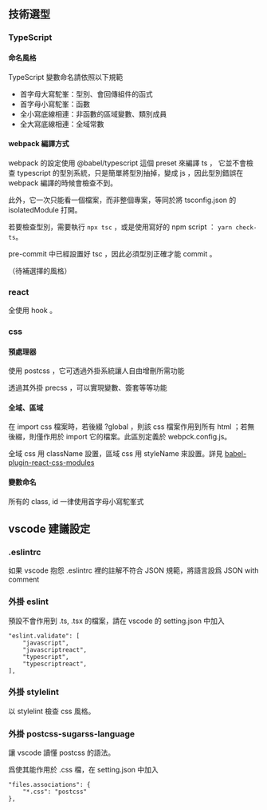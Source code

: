 ## 技術選型

### TypeScript

#### 命名風格

TypeScript 變數命名請依照以下規範

- 首字母大寫駝峯：型別、會回傳組件的函式
- 首字母小寫駝峯：函數
- 全小寫底線相連：非函數的區域變數、類別成員
- 全大寫底線相連：全域常數

#### webpack 編譯方式

webpack 的設定使用 @babel/typescript 這個 preset 來編譯 ts ， 它並不會檢查 typescript 的型別系統，只是簡單將型別抽掉，變成 js ，因此型別錯誤在 webpack 編譯的時候會檢查不到。

此外，它一次只能看一個檔案，而非整個專案，等同於將 tsconfig.json 的 isolatedModule 打開。

若要檢查型別，需要執行 `npx tsc` ，或是使用寫好的 npm script ： `yarn check-ts`。

pre-commit 中已經設置好 tsc ，因此必須型別正確才能 commit 。

（待補選擇的風格）

### react

全使用 hook 。

### css

#### 預處理器

使用 postcss ，它可透過外掛系統讓人自由增刪所需功能

透過其外掛 precss ，可以實現變數、簽套等等功能

#### 全域、區域

在 import css 檔案時，若後綴 ?global ，則該 css 檔案作用到所有 html ；若無後綴，則僅作用於 import 它的檔案。此區別定義於 webpck.config.js。

全域 css 用 className 設置，區域 css 用 styleName 來設置。詳見 [babel-plugin-react-css-modules](https://github.com/gajus/babel-plugin-react-css-modules)

#### 變數命名

所有的 class, id 一律使用首字母小寫駝峯式

## vscode 建議設定

### .eslintrc

如果 vscode 抱怨 .eslintrc 裡的註解不符合 JSON 規範，將語言設爲 JSON with comment

### 外掛 eslint

預設不會作用到 .ts, .tsx 的檔案，請在 vscode 的 setting.json 中加入

```
"eslint.validate": [
    "javascript",
    "javascriptreact",
    "typescript",
    "typescriptreact",
],
```

### 外掛 stylelint
以 stylelint 檢查 css 風格。

### 外掛 postcss-sugarss-language

讓 vscode 讀懂 postcss 的語法。

爲使其能作用於 .css 檔，在 setting.json 中加入

```
"files.associations": {
    "*.css": "postcss"
},
```